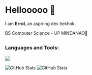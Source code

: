 <h1>Hellooooo 🫶</h1>
I am <strong>Errol</strong>, an aspiring dev hekhok.
<p>BS Computer Science - UP MINDANAO🌻</p>

##

<h3 align="left">Languages and Tools:</h3>

<div>
  <p>
    <a href="https://skillicons.dev">
      <img src="https://skillicons.dev/icons?i=c,cpp,html,css,js,ts,nextjs,vite,react,tailwind,figma,ps,vue,appwrite,fastapi,git,neovim,pinia,supabase" />
    </a>
  </p>
</div>


<!---
errolJames59/errolJames59 is a ✨ special ✨ repository because its `README.md` (this file) appears on your GitHub profile.
You can click the Preview link to take a look at your changes.
--->
![GitHub Stats](https://github-readme-stats.vercel.app/api?username=ejminguez&theme=prussian&show_icons=true&hide_border=true&count_private=true)
![GitHub Stats](https://github-readme-streak-stats.herokuapp.com/?user=ejminguez&theme=prussian&hide_border=true)

